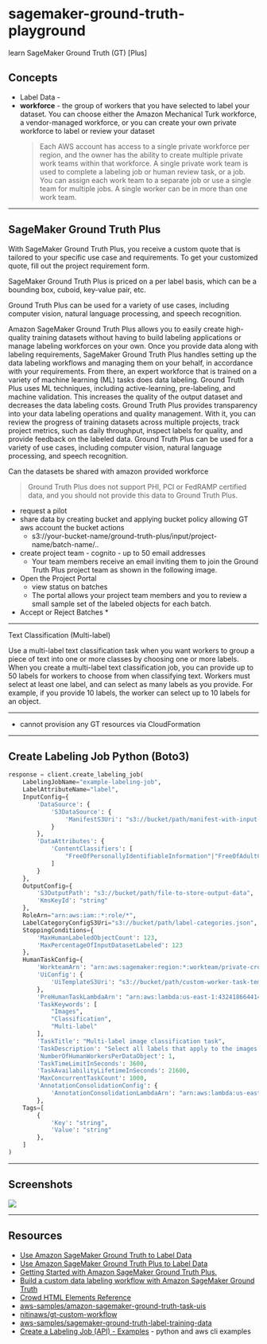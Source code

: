 # sagemaker-ground-truth-playground

learn SageMaker Ground Truth (GT) [Plus]

## Concepts

* Label Data - 
* **workforce** - the group of workers that you have selected to label your dataset. You can choose either the Amazon Mechanical Turk workforce, a vendor-managed workforce, or you can create your own private workforce to label or review your dataset
    > Each AWS account has access to a single private workforce per region, and the owner has the ability to create multiple private work teams within that workforce. A single private work team is used to complete a labeling job or human review task, or a job. You can assign each work team to a separate job or use a single team for multiple jobs. A single worker can be in more than one work team.

---

## SageMaker Ground Truth Plus

With SageMaker Ground Truth Plus, you receive a custom quote that is tailored to your specific use case and requirements. To get your customized quote, fill out the project requirement form.

SageMaker Ground Truth Plus is priced on a per label basis, which can be a bounding box, cuboid, key-value pair, etc.

Ground Truth Plus can be used for a variety of use cases, including computer vision, natural language processing, and speech recognition.

Amazon SageMaker Ground Truth Plus allows you to easily create high-quality training datasets without having to build labeling applications or manage labeling workforces on your own. Once you provide data along with labeling requirements, SageMaker Ground Truth Plus handles setting up the data labeling workflows and managing them on your behalf, in accordance with your requirements. From there, an expert workforce that is trained on a variety of machine learning (ML) tasks does data labeling. Ground Truth Plus uses ML techniques, including active-learning, pre-labeling, and machine validation. This increases the quality of the output dataset and decreases the data labeling costs. Ground Truth Plus provides transparency into your data labeling operations and quality management. With it, you can review the progress of training datasets across multiple projects, track project metrics, such as daily throughput, inspect labels for quality, and provide feedback on the labeled data. Ground Truth Plus can be used for a variety of use cases, including computer vision, natural language processing, and speech recognition.

Can the datasets be shared with amazon provided workforce 

> Ground Truth Plus does not support PHI, PCI or FedRAMP certified data, and you should not provide this data to Ground Truth Plus.

* request a pilot
* share data by creating bucket and applying bucket policy allowing GT aws account the bucket actions
  *  s3://your-bucket-name/ground-truth-plus/input/project-name/batch-name/..           
* create project team - cognito - up to 50 email addresses
  * Your team members receive an email inviting them to join the Ground Truth Plus project team as shown in the following image.
* Open the Project Portal
  * view status on batches
  * The portal allows your project team members and you to review a small sample set of the labeled objects for each batch.
* Accept or Reject Batches
  *  

---

Text Classification (Multi-label)

Use a multi-label text classification task when you want workers to group a piece of text into one or more classes by choosing one or more labels. When you create a multi-label text classification job, you can provide up to 50 labels for workers to choose from when classifying text. Workers must select at least one label, and can select as many labels as you provide. For example, if you provide 10 labels, the worker can select up to 10 labels for an object.

---

- cannot provision any GT resources via CloudFormation

---

## Create Labeling Job Python (Boto3)

```py
response = client.create_labeling_job(
    LabelingJobName="example-labeling-job",
    LabelAttributeName="label",
    InputConfig={
        'DataSource': {
            'S3DataSource': {
                'ManifestS3Uri': "s3://bucket/path/manifest-with-input-data.json"
            }
        },
        'DataAttributes': {
            'ContentClassifiers': [
                "FreeOfPersonallyIdentifiableInformation"|"FreeOfAdultContent",
            ]
        }
    },
    OutputConfig={
        'S3OutputPath': "s3://bucket/path/file-to-store-output-data",
        'KmsKeyId': "string"
    },
    RoleArn="arn:aws:iam::*:role/*",
    LabelCategoryConfigS3Uri="s3://bucket/path/label-categories.json",
    StoppingConditions={
        'MaxHumanLabeledObjectCount': 123,
        'MaxPercentageOfInputDatasetLabeled': 123
    },
    HumanTaskConfig={
        'WorkteamArn': "arn:aws:sagemaker:region:*:workteam/private-crowd/*",
        'UiConfig': {
            'UiTemplateS3Uri': "s3://bucket/path/custom-worker-task-template.html"
        },
        'PreHumanTaskLambdaArn': "arn:aws:lambda:us-east-1:432418664414:function:PRE-tasktype",
        'TaskKeywords': [
            "Images",
            "Classification",
            "Multi-label"
        ],
        'TaskTitle': "Multi-label image classification task",
        'TaskDescription': "Select all labels that apply to the images shown",
        'NumberOfHumanWorkersPerDataObject': 1,
        'TaskTimeLimitInSeconds': 3600,
        'TaskAvailabilityLifetimeInSeconds': 21600,
        'MaxConcurrentTaskCount': 1000,
        'AnnotationConsolidationConfig': {
            'AnnotationConsolidationLambdaArn': "arn:aws:lambda:us-east-1:432418664414:function:ACS-"
        },
    Tags=[
        {
            'Key': "string",
            'Value': "string"
        },
    ]
)
```

---

## Screenshots

![](https://www.evernote.com/l/AAGcVTijrCJEeJouTodX_sABPocEa2exypgB/image.png)

---

## Resources

* [Use Amazon SageMaker Ground Truth to Label Data](https://docs.aws.amazon.com/sagemaker/latest/dg/sms.html)
* [Use Amazon SageMaker Ground Truth Plus to Label Data](https://docs.aws.amazon.com/sagemaker/latest/dg/gtp.html)
* [Getting Started with Amazon SageMaker Ground Truth Plus.](https://docs.aws.amazon.com/sagemaker/latest/dg/gtp-getting-started.html)
* [Build a custom data labeling workflow with Amazon SageMaker Ground Truth](https://aws.amazon.com/blogs/machine-learning/build-a-custom-data-labeling-workflow-with-amazon-sagemaker-ground-truth/)
* [Crowd HTML Elements Reference](https://docs.aws.amazon.com/sagemaker/latest/dg/sms-ui-template-reference.html)
* [aws-samples/amazon-sagemaker-ground-truth-task-uis](https://github.com/aws-samples/amazon-sagemaker-ground-truth-task-uis)
* [nitinaws/gt-custom-workflow](https://github.com/nitinaws/gt-custom-workflow)
* [aws-samples/sagemaker-ground-truth-label-training-data](https://github.com/aws-samples/sagemaker-ground-truth-label-training-data)
* [Create a Labeling Job (API) - Examples](https://docs.aws.amazon.com/sagemaker/latest/dg/sms-create-labeling-job-api.html#sms-create-labeling-job-api-examples) - python and aws cli examples
